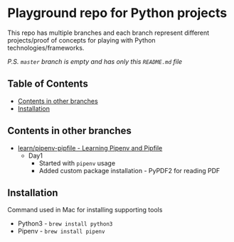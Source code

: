 # Playground repo for Python projects
This repo has multiple branches and each branch represent different projects/proof of concepts for playing with Python technologies/frameworks.

_P.S. `master` branch is empty and has only this `README.md` file_

## Table of Contents
- [Contents in other branches](#contents-in-other-branches)
- [Installation](#installation)

## Contents in other branches
- [learn/pipenv-pipfile - Learning Pipenv and Pipfile](https://github.com/TechPrimers/python-playground/tree/learn/pipenv-pipfile)
  - Day1 
    - Started with `pipenv` usage
    - Added custom package installation - PyPDF2 for reading PDF

## Installation
Command used in Mac for installing supporting tools
- Python3 - `brew install python3`
- Pipenv - `brew install pipenv`
